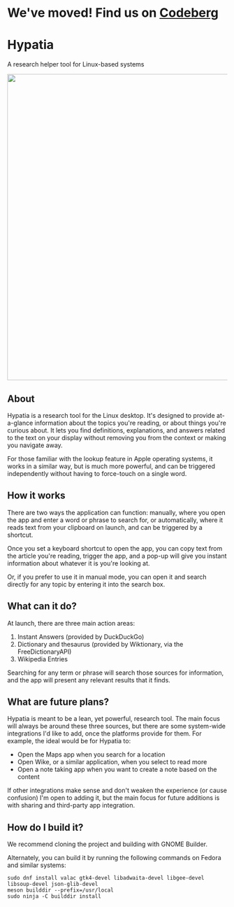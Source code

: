 # We've moved! Find us on [Codeberg](https://codeberg.org/nathandyer/Hypatia)

# Hypatia
A research helper tool for Linux-based systems

<img src="hypatia-instant-answer-screenshot.png" width="700px">

## About


Hypatia is a research tool for the Linux desktop. It's designed to provide at-a-glance information about the topics you're reading, or about things you're curious about. It lets you find definitions, explanations, and answers related to the text on your display without removing you from the context or making you navigate away.

For those familiar with the lookup feature in Apple operating systems, it works in a similar way, but is much more powerful, and can be triggered independently without having to force-touch on a single word. 


## How it works


There are two ways the application can function: manually, where you open the app and enter a word or phrase to search for, or automatically, where it reads text from your clipboard on launch, and can be triggered by a shortcut.

Once you set a keyboard shortcut to open the app, you can copy text from the article you're reading, trigger the app, and a pop-up will give you instant information about whatever it is you're looking at.

Or, if you prefer to use it in manual mode, you can open it and search directly for any topic by entering it into the search box.


## What can it do? 

At launch, there are three main action areas:

1. Instant Answers (provided by DuckDuckGo)
2. Dictionary and thesaurus (provided by Wiktionary, via the FreeDictionaryAPI)
3. Wikipedia Entries

Searching for any term or phrase will search those sources for information, and the app will present any relevant results that it finds. 

## What are future plans?

Hypatia is meant to be a lean, yet powerful, research tool. The main focus will always be around these three sources, but there are some system-wide integrations I'd like to add, once the platforms provide for them. For example, the ideal would be for Hypatia to:

- Open the Maps app when you search for a location
- Open Wike, or a similar application, when you select to read more
- Open a note taking app when you want to create a note based on the content

If other integrations make sense and don't weaken the experience (or cause confusion) I'm open to adding it, but the main focus for future additions is with sharing and third-party app integration.


## How do I build it? 

We recommend cloning the project and building with GNOME Builder.

Alternately, you can build it by running the following commands on Fedora and similar systems:

```
sudo dnf install valac gtk4-devel libadwaita-devel libgee-devel libsoup-devel json-glib-devel
meson builddir --prefix=/usr/local
sudo ninja -C builddir install
```
